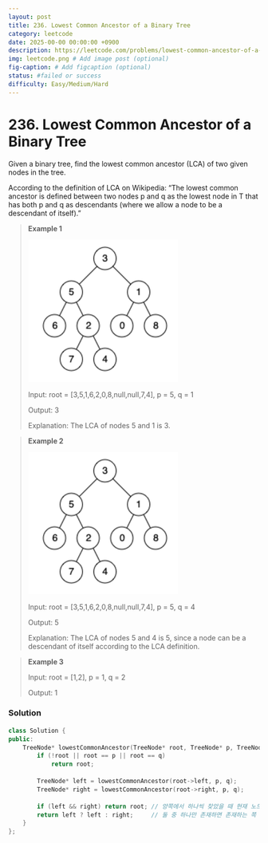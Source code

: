```yaml
---
layout: post
title: 236. Lowest Common Ancestor of a Binary Tree
category: leetcode
date: 2025-00-00 00:00:00 +0900
description: https://leetcode.com/problems/lowest-common-ancestor-of-a-binary-tree/description/?envType=company&envId=google&favoriteSlug=google-thirty-days
img: leetcode.png # Add image post (optional)
fig-caption: # Add figcaption (optional)
status: #failed or success
difficulty: Easy/Medium/Hard
---
```


# 236. Lowest Common Ancestor of a Binary Tree

Given a binary tree, find the lowest common ancestor (LCA) of two given nodes in the tree.

According to the definition of LCA on Wikipedia: “The lowest common ancestor is defined between two nodes p and q as the lowest node in T that has both p and q as descendants (where we allow a node to be a descendant of itself).”

 

> **Example 1**
> 
> <img src="../../imgs/236-1.png" alt="236-1" width="300"/>
> 
> Input: root = [3,5,1,6,2,0,8,null,null,7,4], p = 5, q = 1
> 
> Output: 3
> 
> Explanation: The LCA of nodes 5 and 1 is 3.


> **Example 2**
> 
> <img src="../../imgs/236-2.png" alt="236-2" width="300"/>
> 
> Input: root = [3,5,1,6,2,0,8,null,null,7,4], p = 5, q = 4
> 
> Output: 5
> 
> Explanation: The LCA of nodes 5 and 4 is 5, since a node can be a descendant of itself according to the LCA definition.

> **Example 3**
> 
> Input: root = [1,2], p = 1, q = 2
> 
> Output: 1
 


### Solution
```cpp
class Solution {
public:
    TreeNode* lowestCommonAncestor(TreeNode* root, TreeNode* p, TreeNode* q) {
        if (!root || root == p || root == q)
            return root;

        TreeNode* left = lowestCommonAncestor(root->left, p, q);
        TreeNode* right = lowestCommonAncestor(root->right, p, q);

        if (left && right) return root; // 양쪽에서 하나씩 찾았을 때 현재 노드가 LCA
        return left ? left : right;     // 둘 중 하나만 존재하면 존재하는 쪽 반환
    }
};
 ```